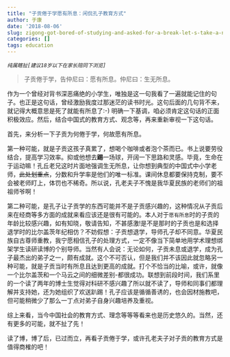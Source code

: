 ```yaml
---
title: "子贡倦于学愿有所息：闲侃孔子教育方式"
author: 于康
date: '2018-08-06'
slug: zigong-got-bored-of-studying-and-asked-for-a-break-let-s-take-a-new-look-at-confucius
categories: []
tags: education
---
```



*`纯属瞎扯[建议18岁以下在家长陪同下浏览]`*

>子贡倦于学，告仲尼曰：愿有所息。仲尼曰：生无所息。

作为一个曾经对背书深恶痛绝的小学生，唯独是这一句我看了一遍就能记住的句子。也正是这句话，曾经激励我度过那迷茫的读书时光。这句后面的几句背不来，就记得大概意思是死了就能有所息了:-) 明确一下基调，咱必须肯定这句话的正面积极效应。然后，结合中国式的教育方式、观念等，再来重新审视一下这句话。

首先，来分析一下子贡为何倦于学，何故愿有所息。

第一种可能，就是子贡这孩子真累了，想喝个咖啡或者泡个茶而已。书上说要劳役结合，提高学习效率。抑或他想去**踢**一场球，开阔一下思路和灵感。毕竟，生命在于运动嘛！孔丘老兄这时片面地强调生无所息，让你想到典型的中国式中小学老师，~~此处划重点~~，分数和升学率是他们的唯一标准。课间休息都要保持克制，要不会被老师盯上，体罚也不稀奇。所以说，孔老夫子不愧是我华夏民族的老师们的祖祖师爷啊！

第二种可能，是孔子让子贡学的东西可能并不是子贡感兴趣的，这种情况从子贡后来在经商等多方面的成就来看应该还是很有可能的。本人对于`愿有所息`时的子贡的年龄比较感兴趣，如有知晓，敬请告知，不甚感激!是不是那时的子贡也是和选择退学时的比尔盖茨年纪相仿？不妨假想：子贡想退学，导师孔子却不同意。华夏民族自古尊师重教，我宁愿相信孔子的处理方式，一定不像当下简单地用学术理想绑架学生读研读博的个别导师。当然有人会说：无论如何，子贡未息或退学，成为孔子最杰出的弟子之一，颇有成就。这个不可否认，但是我们并不该因此就忽略另一种可能，就是子贡当时有所息且达到更高的成就。打个不恰当的比喻，或许，就像一个比尔盖茨和一个马云之间的细微差别-都很成功。联想到前段时间，我们系里的一个读了两年的博士生觉得对科研不感兴趣了所以就不读了，导师和同事们都理解并支持她，还为她组织了欢送趴踢！孔子应该是循循善诱的，也会因材施教吧，但可能稍微少了那么一丁点对弟子自身兴趣培养及重视。

综上来看，当今中国社会的教育方式、理念等等等看来也是历史悠久的。当然，还有更多的可能，就不扯了先！

读了博，博了后，已过而立，再看子贡倦于学，或许孔老夫子对子贡的教育方式是值得商榷的吧！